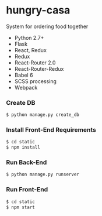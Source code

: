 # hungry-casa
System for ordering food together

* Python 2.7+
* Flask
* React, Redux
* Redux
* React-Router 2.0
* React-Router-Redux
* Babel 6
* SCSS processing
* Webpack

### Create DB
```sh
$ python manage.py create_db
```

### Install Front-End Requirements
```sh
$ cd static
$ npm install
```

### Run Back-End

```sh
$ python manage.py runserver
```

### Run Front-End

```sh
$ cd static
$ npm start
```

